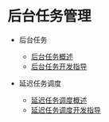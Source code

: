 # 后台任务管理

- 后台任务

  - [后台任务概述](background-task-overview.md)
  - [后台任务开发指导](background-task-dev-guide.md)

- 延迟任务调度

  - [延迟任务调度概述](work-scheduler-overview.md)
  - [延迟任务调度开发指导](work-scheduler-dev-guide.md)

